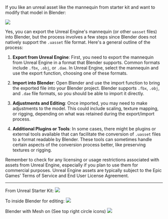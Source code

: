 If you like an unreal asset like the mannequin from starter kit and want to modify that model in Blender:

![](https://i.imgur.com/kTF4Gsu.png)

Yes, you can export the Unreal Engine's mannequin (or other `uasset` files) into Blender, but the process involves a few steps since Blender does not natively support the `.uasset` file format. Here's a general outline of the process:

1. **Export from Unreal Engine**: First, you need to export the mannequin from Unreal Engine in a format that Blender supports. Common formats include `.fbx`, `.obj`, or `.dae`. In Unreal Engine, select the mannequin and use the export function, choosing one of these formats.

2. **Import into Blender**: Open Blender and use the import function to bring the exported file into your Blender project. Blender supports `.fbx`, `.obj`, and `.dae` file formats, so you should be able to import it directly.

3. **Adjustments and Editing**: Once imported, you may need to make adjustments to the model. This could include scaling, texture mapping, or rigging, depending on what was retained during the export/import process.

4. **Additional Plugins or Tools**: In some cases, there might be plugins or external tools available that can facilitate the conversion of `.uasset` files to a format readable by Blender. These tools can sometimes handle certain aspects of the conversion process better, like preserving textures or rigging.

Remember to check for any licensing or usage restrictions associated with assets from Unreal Engine, especially if you plan to use them for commercial purposes. Unreal Engine assets are typically subject to the Epic Games’ Terms of Service and End User License Agreement.


---

From Unreal Starter Kit:
![](https://i.imgur.com/4qSPUoo.png)


To inside Blender for editing:
![](https://i.imgur.com/SftFGM9.png)

Blender with Mesh on (See top right circle icons)
![](https://i.imgur.com/gjhNmbX.png)
